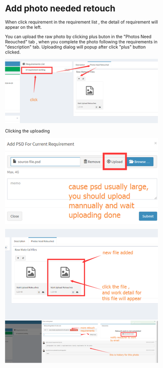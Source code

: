 # Add photo needed retouch

When click requirement in the requirement list , the detail of requirement will appear on the left.

You can upload the raw photo by clicking plus buton in the "Photos Need Reouched" tab , when you complete the photo following the requirements in "description" tab. Uploading dialog will popup after click "plus" button clicked. 

![](/assets/add_photo_need_retouch.png)

 Clicking the uploading 

![](/assets/upload_photo_dialog_photographer.png)



![](/assets/retouhed_list_intro.png)![](/assets/photo_working_detail.png)

